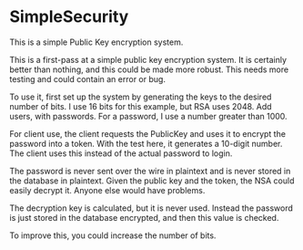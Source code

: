 # SimpleSecurity
This is a simple Public Key encryption system.

This is a first-pass at a simple public key encryption system.  It is certainly better than nothing, and this could be made
more robust.  This needs more testing and could contain an error or bug.

To use it, first set up the system by generating the keys to the desired number of bits.  I use 16 bits for this example, 
but RSA uses 2048. Add users, with passwords.  For a password, I use a number greater than 1000.

For client use, the client requests the PublicKey and uses it to encrypt the password into a token.  With the test here,
it generates a 10-digit number.  The client uses this instead of the actual password to login.

The password is never sent over the wire in plaintext and is never stored in the database in plaintext.  Given the public key
and the token, the NSA could easily decrypt it.  Anyone else would have problems.

The decryption key is calculated, but it is never used.  Instead the password is just stored in the database encrypted,
and then this value is checked.

To improve this, you could increase the number of bits.

